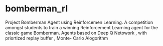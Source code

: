 # bomberman_rl
Project Bomberman Agent using Reinforcemen Learning. A competition amongst students to train a winning Reinforcement Learning agent for the classic game Bomberman.
Agents based on Deep Q Netowork , with priortized replay buffer , Monte- Carlo Alogorithm
